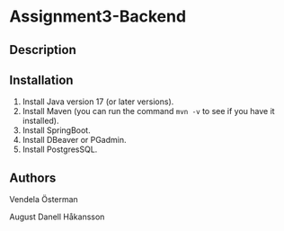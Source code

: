 # Assignment3-Backend
## Description
## Installation
1. Install Java version 17 (or later versions).
2. Install Maven (you can run the command ```mvn -v``` to see if you have it installed).
3. Install SpringBoot.
4. Install DBeaver or PGadmin.
5. Install PostgresSQL. 

## Authors
Vendela Österman

August Danell Håkansson
